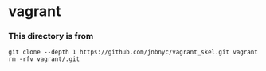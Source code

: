 # vagrant

### This directory is from
```
git clone --depth 1 https://github.com/jnbnyc/vagrant_skel.git vagrant
rm -rfv vagrant/.git
```
